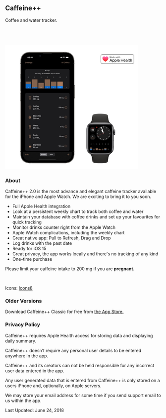 <h2 class="appName">Caffeine++</h2>
<p class="hero">Coffee and water tracker.</p>

<a href="https://apps.apple.com/app/caffeine/id1594448346" style="display:inline-block;overflow:hidden;background:url(https://linkmaker.itunes.apple.com/images/badges/en-us/badge_appstore-lrg.svg) no-repeat;width:165px;height:40px;" class="badge"></a>

<img src="/images/promo-caffeine2.jpg" alt="iPhone 13 and Apple Watch showing Caffeine++ with a weekly chart" style="width: 429px; height: 400px;">

<h3>About</h3>
				
<p>
Caffeine++ 2.0 is the most advance and elegant caffeine tracker available for the iPhone and Apple Watch. We are exciting to bring it to you soon.
</p>

<ul>
<li>Full Apple Health integration</li>
<li>Look at a persistent weekly chart to track both coffee and water</li>
<li>Maintain your database with coffee drinks and set up your favourites for quick tracking</li>
<li>Monitor drinks counter right from the Apple Watch</li>
<li>Apple Watch complications, including the weekly chart</li>
<li>Great native app: Pull to Refresh, Drag and Drop</li>
<li>Log drinks with the past date</li>
<li>Ready for iOS 15</li>
<li>Great privacy, the app works locally and there's no tracking of any kind</li>
<li>One-time purchase</li>
</ul>

<p>
	Please limit your caffeine intake to 200 mg if you are <b>pregnant.</b>
</p>

<br>

<p>Icons: <a href="http://icons8.com">Icons8</a></p>

<h3>Older Versions</h3>

Download Caffeine++ Classic for free from [the App Store.](https://apps.apple.com/app/caffeine-classic/id983386737)

<h3 id="policy">Privacy Policy</h3>
<p>
Caffeine++ requires Apple Health access for 
storing data and displaying daily summary. 
</p>
<p>
Caffeine++ doesn’t require any personal user details to be entered anywhere in the app.
</p> 
<p>
Caffeine++ and its creators can not be held responsible for any 
incorrect user data entered in the app.
</p>
<p>
Any user generated data that is entered from Caffeine++ is 
only stored on a users iPhone and, optionally, on Apple servers.
</p>
<p>
We may store your email address for some time if you send 
support email to us within the app.
</p>
<p>
Last Updated: June 24, 2018
</p>
